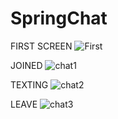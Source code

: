 # SpringChat


FIRST SCREEN
![First](https://user-images.githubusercontent.com/63505261/111321003-96da0480-8678-11eb-8985-f635dc686a11.png)


JOINED
![chat1](https://user-images.githubusercontent.com/63505261/111321179-bf61fe80-8678-11eb-953c-08df0ef46c54.png)


TEXTING
![chat2](https://user-images.githubusercontent.com/63505261/111321191-c1c45880-8678-11eb-8821-2fef65f29ea3.png)


LEAVE
![chat3](https://user-images.githubusercontent.com/63505261/111321201-c38e1c00-8678-11eb-8e51-cd27332d2bc1.png)
